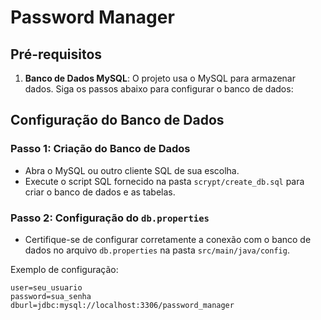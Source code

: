 # Password Manager

## Pré-requisitos

1. **Banco de Dados MySQL**: O projeto usa o MySQL para armazenar dados. Siga os passos abaixo para configurar o banco de dados:

## Configuração do Banco de Dados

### Passo 1: Criação do Banco de Dados
- Abra o MySQL ou outro cliente SQL de sua escolha.
- Execute o script SQL fornecido na pasta `scrypt/create_db.sql` para criar o banco de dados e as tabelas.

### Passo 2: Configuração do `db.properties`
- Certifique-se de configurar corretamente a conexão com o banco de dados no arquivo `db.properties` na pasta `src/main/java/config`.

Exemplo de configuração:

```properties
user=seu_usuario
password=sua_senha
dburl=jdbc:mysql://localhost:3306/password_manager
```
